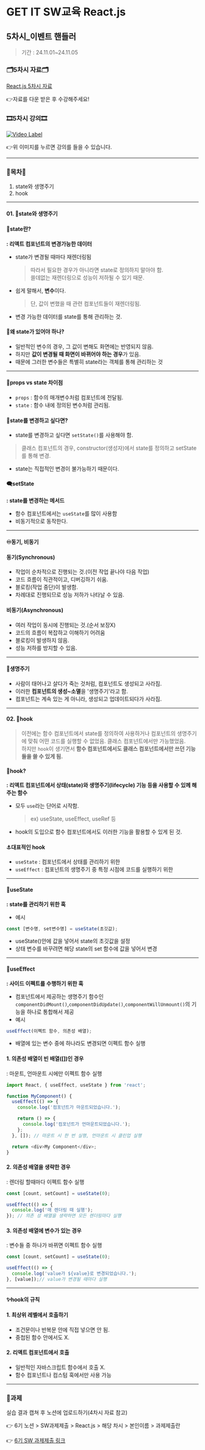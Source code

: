 # GET IT SW교육 React.js
## 5차시_이벤트 핸들러
> 기간 : 24.11.01~24.11.05

### 🗂️5차시 자료🗂️
[React.js 5차시 자료](https://github.com/getit-knu/Get-React.js/blob/main/4%EC%B0%A8%EC%8B%9C/GETIT%20SW%20%EA%B5%90%EC%9C%A1%20react%20_%204%EC%B0%A8%EC%8B%9C.pdf)

👉자료를 다운 받은 후 수강해주세요!

### 🎞️5차시 강의🎞️
[![Video Label](http://img.youtube.com/vi/mWd71gf4UlE/0.jpg)](https://youtu.be/mWd71gf4UlE)

👉위 이미지를 누르면 강의를 들을 수 있습니다.

---

### 🚀목차🚀
1. state와 생명주기
2. hook

---

#### 01. 💫state와 생명주기
#### 📄state란?
**: 리액트 컴포넌트의 변경가능한 데이터**
- state가 변경될 때마다 재렌더링됨
  > 따라서 필요한 경우가 아니라면 state로 정의하지 말아야 함. <br/>
  > 쓸데없는 재렌더링으로 성능이 저하될 수 있기 때문.
- 쉽게 말해서, **변수**이다.
  > 단, 값이 변했을 때 관련 컴포넌트들이 재렌더링됨.
- 변경 가능한 데이터를 state를 통해 관리하는 것.
  
  
#### 🧐왜 state가 있어야 하나?
- 일반적인 변수의 경우, 그 값이 변해도 화면에는 반영되지 않음.
- 하지만 **값이 변경될 때 화면이 바뀌어야 하는 경우**가 있음.
- 때문에 그러한 변수들은 특별히 state라는 객체를 통해 관리하는 것

---

#### 💁props vs state 차이점
- `props` : 함수의 매개변수처럼 컴포넌트에 전달됨.
- `state` : 함수 내에 정의된 변수처럼 관리됨.


#### 🔆state를 변경하고 싶다면?
- state를 변경하고 싶다면 `setState()`를 사용해야 함.
> 클래스 컴포넌트의 경우, constructor(생성자)에서 state를 정의하고 setState를 통해 변경.
- state는 직접적인 변경이 불가능하기 때문이다.


#### 🗨️setState
**: state를 변경하는 메서드**
- 함수 컴포넌트에서는 `useState`를 많이 사용함
- 비동기적으로 동작한다.

---

#### ♾️동기, 비동기
#### 동기(Synchronous)
- 작업이 순차적으로 진행되는 것.(이전 작업 끝나야 다음 작업)
- 코드 흐름이 직관적이고, 디버깅하기 쉬움.
- 블로킹(작업 중단)이 발생함.
- 차례대로 진행되므로 성능 저하가 나타날 수 있음.

#### 비동기(Asynchronous)
- 여러 작업이 동시에 진행되는 것.(순서 보장X)
- 코드의 흐름이 복잡하고 이해하기 어려움
- 블로킹이 발생하지 않음.
- 성능 저하를 방지할 수 있음.

---

#### 🍃생명주기
- 사람이 태어나고 살다가 죽는 것처럼, 컴포넌트도 생성되고 사라짐.
- 이러한 **컴포넌트의 생성~소멸**을 '생명주기'라고 함.
- 컴포넌트는 계속 있는 게 아니라, 생성되고 업데이트되다가 사라짐.

---

#### 02. 🍦hook
> 이전에는 함수 컴포넌트에서 state를 정의하여 사용하거나 컴포넌트의 생명주기에 맞춰 어떤 코드를 실행할 수 없었음.
> 클래스 컴포넌트에서만 가능했었음. <br/>
> 하지만 `hook`이 생기면서 **함수 컴포넌트에서도 클래스 컴포넌트에서만 쓰던 기능들을 쓸 수 있게 됨.**

#### 📄hook?
**: 리액트 컴포넌트에서 상태(state)와 생명주기(lifecycle) 기능 등을 사용할 수 있께 해주는 함수**
- 모두 `use`라는 단어로 시작함.
  > ex) useState, useEffect, useRef 등
- hook의 도입으로 함수 컴포넌트에서도 이러한 기능을 활용할 수 있게 된 것.


#### ⚓대표적인 hook
- `useState` : 컴포넌트에서 상태를 관리하기 위한
- `useEffect` : 컴포넌트의 생명주기 중 특정 시점에 코드를 실행하기 위한

---

#### 📌useState
**: state를 관리하기 위한 훅**
- 예시
```react.js
const [변수명, set변수명] = useState(초깃값);
```
- useState()안에 값을 넣어서 state의 초깃값을 설정
- 상태 변수를 바꾸려면 해당 state의 set 함수에 값을 넣어서 변경

---
#### 📌useEffect
**: 사이드 이펙트를 수행하기 위한 훅**
- 컴포넌트에서 제공하는 생명주기 함수인 `componentDidMount()`,`componentDidUpdate()`,`componentWillUnmount()`의 기능을 하나로 통합해서 제공
- 예시
```react.js
useEffect(이펙트 함수, 의존성 배열);
```
- 배열에 있는 변수 중에 하나라도 변경되면 이펙트 함수 실행

#### 1. 의존성 배열이 빈 배열([])인 경우
: 마운트, 언마운트 시에만 이펙트 함수 실행
```react.js
import React, { useEffect, useState } from 'react';

function MyComponent() {
  useEffect(() => {
    console.log('컴포넌트가 마운트되었습니다.');

    return () => {
      console.log('컴포넌트가 언마운트되었습니다.');
    };
  }, []); // 마운트 시 한 번 실행, 언마운트 시 클린업 실행

  return <div>My Component</div>;
}
```

#### 2. 의존성 배열을 생략한 경우
: 렌더링 할때마다 이펙트 함수 실행
```react.js
const [count, setCount] = useState(0);

useEffect(() => {
  console.log('매 렌더링 때 실행');
}); // 의존 성 배열을 생략하면 모든 렌더링마다 실행
```

#### 3. 의존성 배열에 변수가 있는 경우
: 변수들 중 하나가 바뀌면 이펙트 함수 실행
```react.js
const [count, setCount] = useState(0);

useEffect(() => {
  console.log('value가 ${value}로 변경되었습니다.');
}, [value]);// value가 변경될 때마다 실행
```

---

#### ✨hook의 규칙
#### 1. 최상위 레벨에서 호출하기
- 조건문이나 반복문 안에 직접 넣으면 안 됨.
- 중첩된 함수 안에서도 X.

#### 2. 리액트 컴포넌트에서 호출
- 일반적인 자바스크립트 함수에서 호출 X.
- 함수 컴포넌트나 컴스텀 훅에서만 사용 가능
  
---

### 📢과제
실습 결과 캡쳐 후 노션에 업로드하기(4차시 자료 참고)

👉 6기 노션 > SW과제제출 > React.js > 해당 차시 > 본인이름 > 과제제출란

👉 [6기 SW 과제제출 링크](https://www.notion.so/SW-8502eeef321b43e2ad13ece0f626be33)
